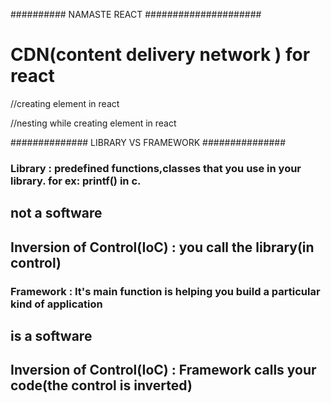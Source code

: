 ########## NAMASTE REACT #####################

 # CDN(content delivery network ) for react 






//creating element in react 
<!-- 
<script>
    const heading = React.createElement("h1",{},"hello world");
    const root  = ReactDOM.createRoot(document.getElementById("root"));
    root.render(heading);
</script>
 -->

//nesting while creating element in react 
 <!--
  const parent = React.createElement("div",{id:"parent"},
    React.createElement("div",{id:"child"},
    [React.createElement("h1",{},"hello world from h2"),React.createElement("h3",{},"hello world from h3")]));
   const root = ReactDOM.createRoot(document.getElementById('root'));
    root.render(parent);
     -->


############## LIBRARY VS FRAMEWORK ###############
### Library :  predefined functions,classes that you use in your library. for ex: printf() in c.
## not a software
## Inversion of Control(IoC) : you call the library(in control)

### Framework : It's main function is helping you build a particular kind of application
## is a software
## Inversion of Control(IoC) : Framework calls your code(the control is inverted)
